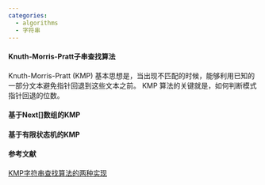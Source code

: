 ```yaml
---
categories:
  - algorithms
  - 字符串
---
```

#### Knuth-Morris-Pratt子串查找算法

Knuth-Morris-Pratt (KMP) 基本思想是，当出现不匹配的时候，能够利用已知的一部分文本避免指针回退到这些文本之前。 KMP 算法的关键就是，如何判断模式指针回退的位数。 

####  基于Next[]数组的KMP
#### 基于有限状态机的KMP
#### 参考文献

[KMP字符串查找算法的两种实现](https://donche.github.io/2017/06/24/KMP.html)

